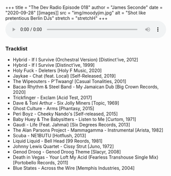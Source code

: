 +++
title = "The Dev Radio Episode 018"
author = "James Seconde"
date = "2020-09-28"
[[images]]
  src = "img/moodyjim.jpg"
  alt = "Shot like pretentious Berlin DJs"
  stretch = "stretchH"
+++
<AUDIO
    style="width:100%;"
    controls
    src="https://devtheatre.s3-eu-west-1.amazonaws.com/The+Dev+Radio+018.mp3">
    https://devtheatre.s3-eu-west-1.amazonaws.com/The+Dev+Radio+018.mp3
</AUDIO>

### Tracklist

* Hybrid - If I Survive (Orchestral Version) [Distinct'ive, 2012]
* Hybrid - If I Survive [Distinct'ive, 1999]
* Holy Fuck - Deleters [Holy F Music, 2020]
* Jaykae - Chat (feat. Local) [Self-Released, 2019]
* The Wipeouters - P'Twaang! [Casual Tonalities, 2001]
* Bacao Rhythm & Steel Band - My Jamaican Dub [Big Crown Records, 2020]
* Trickfinger - Exclam [Acid Test, 2017]
* Dave & Toni Arthur - Six Jolly Miners [Topic, 1969]
* Ghost Culture - Arms [Phantasy, 2015]
* Peri Boyz - Cheeky Nando's [Self-released, 2015]
* Baby Huey & The Babysitters - Listen to Me [Curtom, 1971]
* Gaudi - Life (Feat. Jahmai) [Six Degrees Records, 2013]
* The Alan Parsons Project - Mammagamma - Instrumental [Arista, 1982]
* Scuba - NE1BUTU [Hotflush, 2013]
* Liquid Liquid - Bell Head [99 Reords, 1981]
* Johnny Lewis Quartet - Cissy Strut [Juno, 1972]
* Genod Droog - Genod Droog Theme [Slacyr, 2008]
* Death in Vegas - Your Loft My Acid (Fearless Transhouse Single Mix) [Portobello Records, 2011]
* Blue States - Across the Wire [Memphis Industries, 2004]
